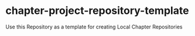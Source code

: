 # chapter-project-repository-template
Use this Repository as a template for creating Local Chapter Repositories
